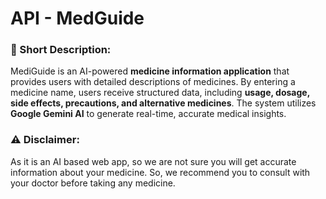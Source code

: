 # API - MedGuide

### 📌 Short Description:

MediGuide is an AI-powered **medicine information application** that provides users with detailed descriptions of medicines. By entering a medicine name, users receive structured data, including **usage, dosage, side effects, precautions, and alternative medicines**. The system utilizes **Google Gemini AI** to generate real-time, accurate medical insights.

### ⚠️ Disclaimer:

As it is an AI based web app, so we are not sure you will get accurate information about your medicine. So, we recommend you to consult with your doctor before taking any medicine.
